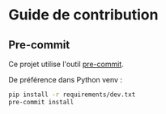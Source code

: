 # Guide de contribution

## Pre-commit

Ce projet utilise l'outil [pre-commit](https://pre-commit.com/).

De préférence dans Python venv :

```bash
pip install -r requirements/dev.txt
pre-commit install
```
